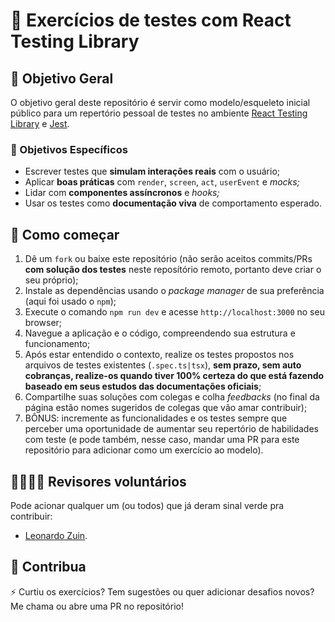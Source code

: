 # 💪 Exercícios de testes com React Testing Library

## 🎯 Objetivo Geral

O objetivo geral deste repositório é servir como modelo/esqueleto inicial público para um repertório pessoal de testes no ambiente [React Testing Library](https://testing-library.com/docs/react-testing-library/intro/) e [Jest](https://jestjs.io/pt-BR/).

### 📌 Objetivos Específicos

- Escrever testes que **simulam interações reais** com o usuário;
- Aplicar **boas práticas** com `render`, `screen`, `act`, `userEvent` e *mocks;*
- Lidar com **componentes assíncronos** e *hooks;*
- Usar os testes como **documentação viva** de comportamento esperado.

## 🚀 Como começar

1. Dê um `fork` ou baixe este repositório (não serão aceitos commits/PRs **com solução dos testes** neste reposítório remoto, portanto deve criar o seu próprio);
2. Instale as dependências usando o *package manager* de sua preferência (aqui foi usado o `npm`);
3. Execute o comando `npm run dev` e acesse `http://localhost:3000` no seu browser;
4. Navegue a aplicação e o código, compreendendo sua estrutura e funcionamento;
5. Após estar entendido o contexto, realize os testes propostos nos arquivos de testes existentes (`.spec.ts|tsx`), **sem prazo, sem auto cobranças, realize-os quando tiver 100% certeza do que está fazendo baseado em seus estudos das documentações oficiais**;
6. Compartilhe suas soluções com colegas e colha *feedbacks* (no final da página estão nomes sugeridos de colegas que vão amar contribuir);
7. BÔNUS: incremente as funcionalidades e os testes sempre que perceber uma oportunidade de aumentar seu repertório de habilidades com teste (e pode também, nesse caso, mandar uma PR para este repositório para adicionar como um exercício ao modelo).

## 👩‍💻👨‍💻 Revisores voluntários

Pode acionar qualquer um (ou todos) que já deram sinal verde pra contribuir:

- [Leonardo Zuin](https://www.linkedin.com/in/lzuin/).

## 🫶 Contribua

⚡ Curtiu os exercícios? Tem sugestões ou quer adicionar desafios novos? Me chama ou abre uma PR no repositório!
